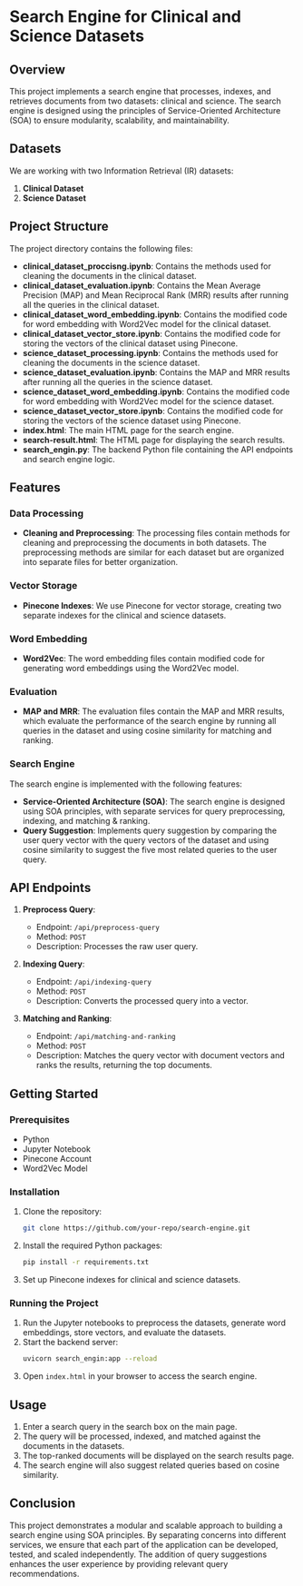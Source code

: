 

# Search Engine for Clinical and Science Datasets

## Overview

This project implements a search engine that processes, indexes, and retrieves documents from two datasets: clinical and science. The search engine is designed using the principles of Service-Oriented Architecture (SOA) to ensure modularity, scalability, and maintainability.

## Datasets

We are working with two Information Retrieval (IR) datasets:
1. **Clinical Dataset**
2. **Science Dataset**

## Project Structure

The project directory contains the following files:

- **clinical_dataset_proccisng.ipynb**: Contains the methods used for cleaning the documents in the clinical dataset.
- **clinical_dataset_evaluation.ipynb**: Contains the Mean Average Precision (MAP) and Mean Reciprocal Rank (MRR) results after running all the queries in the clinical dataset.
- **clinical_dataset_word_embedding.ipynb**: Contains the modified code for word embedding with Word2Vec model for the clinical dataset.
- **clinical_dataset_vector_store.ipynb**: Contains the modified code for storing the vectors of the clinical dataset using Pinecone.
- **science_dataset_processing.ipynb**: Contains the methods used for cleaning the documents in the science dataset.
- **science_dataset_evaluation.ipynb**: Contains the MAP and MRR results after running all the queries in the science dataset.
- **science_dataset_word_embedding.ipynb**: Contains the modified code for word embedding with Word2Vec model for the science dataset.
- **science_dataset_vector_store.ipynb**: Contains the modified code for storing the vectors of the science dataset using Pinecone.
- **index.html**: The main HTML page for the search engine.
- **search-result.html**: The HTML page for displaying the search results.
- **search_engin.py**: The backend Python file containing the API endpoints and search engine logic.

## Features

### Data Processing

- **Cleaning and Preprocessing**: The processing files contain methods for cleaning and preprocessing the documents in both datasets. The preprocessing methods are similar for each dataset but are organized into separate files for better organization.

### Vector Storage

- **Pinecone Indexes**: We use Pinecone for vector storage, creating two separate indexes for the clinical and science datasets.

### Word Embedding

- **Word2Vec**: The word embedding files contain modified code for generating word embeddings using the Word2Vec model.

### Evaluation

- **MAP and MRR**: The evaluation files contain the MAP and MRR results, which evaluate the performance of the search engine by running all queries in the dataset and using cosine similarity for matching and ranking.

### Search Engine

The search engine is implemented with the following features:

- **Service-Oriented Architecture (SOA)**: The search engine is designed using SOA principles, with separate services for query preprocessing, indexing, and matching & ranking.
- **Query Suggestion**: Implements query suggestion by comparing the user query vector with the query vectors of the dataset and using cosine similarity to suggest the five most related queries to the user query.

## API Endpoints

1. **Preprocess Query**:
   - Endpoint: `/api/preprocess-query`
   - Method: `POST`
   - Description: Processes the raw user query.

2. **Indexing Query**:
   - Endpoint: `/api/indexing-query`
   - Method: `POST`
   - Description: Converts the processed query into a vector.

3. **Matching and Ranking**:
   - Endpoint: `/api/matching-and-ranking`
   - Method: `POST`
   - Description: Matches the query vector with document vectors and ranks the results, returning the top documents.

## Getting Started

### Prerequisites

- Python
- Jupyter Notebook
- Pinecone Account
- Word2Vec Model

### Installation

1. Clone the repository:
   ```bash
   git clone https://github.com/your-repo/search-engine.git
   ```
2. Install the required Python packages:
   ```bash
   pip install -r requirements.txt
   ```
3. Set up Pinecone indexes for clinical and science datasets.

### Running the Project

1. Run the Jupyter notebooks to preprocess the datasets, generate word embeddings, store vectors, and evaluate the datasets.
2. Start the backend server:
   ```bash
   uvicorn search_engin:app --reload
   ```
3. Open `index.html` in your browser to access the search engine.

## Usage

1. Enter a search query in the search box on the main page.
2. The query will be processed, indexed, and matched against the documents in the datasets.
3. The top-ranked documents will be displayed on the search results page.
4. The search engine will also suggest related queries based on cosine similarity.

## Conclusion

This project demonstrates a modular and scalable approach to building a search engine using SOA principles. By separating concerns into different services, we ensure that each part of the application can be developed, tested, and scaled independently. The addition of query suggestions enhances the user experience by providing relevant query recommendations.


